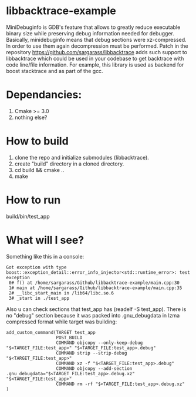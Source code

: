 # libbacktrace-example
MiniDebuginfo is GDB's feature that allows to greatly reduce executable binary size while preserving debug information needed for debugger. Basically, minidebuginfo means that debug sections were xz-compressed. In order to use them again decompression must be performed. Patch in the repository https://github.com/sargarass/libbacktrace adds such support to libbacktrace which could be used in your codebase to get backtrace with code line/file information. For example, this library is used as backend for boost stacktrace and as part of the gcc.

# Dependancies:
1. Cmake >= 3.0
2. nothing else?

# How to build
1. clone the repo and initialize submodules (libbacktrace).
2. create "build" directory in a cloned directory.
3. cd build && cmake ..
4. make

# How to run
build/bin/test_app

# What will I see?
Something like this in a console:
```
Got exception with type boost::exception_detail::error_info_injector<std::runtime_error>: test exception
 0# f() at /home/sargarass/Github/libbacktrace-example/main.cpp:30
 1# main at /home/sargarass/Github/libbacktrace-example/main.cpp:35
 2# __libc_start_main in /lib64/libc.so.6
 3# _start in ./test_app
```

Also u can check sections that test_app has (readelf -S test_app).
There is no "debug" section because it was packed into .gnu_debugdata in lzma compressed format while target was building:
```
add_custom_command(TARGET test_app
                   POST_BUILD
                   COMMAND objcopy --only-keep-debug "$<TARGET_FILE:test_app>" "$<TARGET_FILE:test_app>.debug"
                   COMMAND strip --strip-debug "$<TARGET_FILE:test_app>"
                   COMMAND xz -f "$<TARGET_FILE:test_app>.debug"
                   COMMAND objcopy --add-section .gnu_debugdata="$<TARGET_FILE:test_app>.debug.xz" "$<TARGET_FILE:test_app>"
                   COMMAND rm -rf "$<TARGET_FILE:test_app>.debug.xz"
)
```

